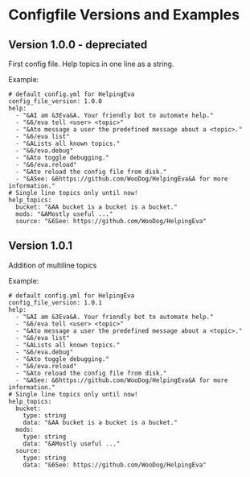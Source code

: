 # Configfile Versions and Examples

## Version 1.0.0 - depreciated

First config file. Help topics in one line as a string.

Example:

    # default config.yml for HelpingEva
	config_file_version: 1.0.0
	help:
	  - "&AI am &3Eva&A. Your friendly bot to automate help."
	  - "&6/eva tell <user> <topic>"
	  - "&Ato message a user the predefined message about a <topic>."
	  - "&6/eva list"
	  - "&ALists all known topics."
	  - "&6/eva.debug"
	  - "&Ato toggle debugging."
	  - "&6/eva.reload"
	  - "&Ato reload the config file from disk."
	  - "&ASee: &6https://github.com/WooDog/HelpingEva&A for more information."
	# Single line topics only until now!
	help_topics:
	  bucket: "&AA bucket is a bucket is a bucket."
	  mods: "&AMostly useful ..."
	  source: "&6See: https://github.com/WooDog/HelpingEva"  
	  
## Version 1.0.1

Addition of multiline topics

Example:

    # default config.yml for HelpingEva
	config_file_version: 1.0.1
	help:
	  - "&AI am &3Eva&A. Your friendly bot to automate help."
	  - "&6/eva tell <user> <topic>"
	  - "&Ato message a user the predefined message about a <topic>."
	  - "&6/eva list"
	  - "&ALists all known topics."
	  - "&6/eva.debug"
	  - "&Ato toggle debugging."
	  - "&6/eva.reload"
	  - "&Ato reload the config file from disk."
	  - "&ASee: &6https://github.com/WooDog/HelpingEva&A for more information."
	# Single line topics only until now!
	help_topics:
	  bucket: 
	    type: string 
	    data: "&AA bucket is a bucket is a bucket."
	  mods: 
	    type: string
	    data: "&AMostly useful ..."
	  source: 
	    type: string
	    data: "&6See: https://github.com/WooDog/HelpingEva"  

